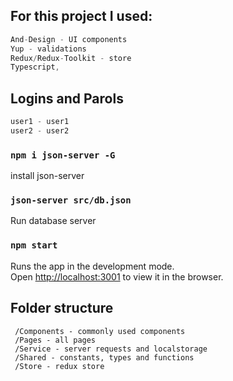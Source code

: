 ## For this project I used:
```c
And-Design - UI components
Yup - validations
Redux/Redux-Toolkit - store
Typescript,
```

## Logins and Parols
```c
user1 - user1
user2 - user2
```

### `npm i json-server -G`
install json-server

### `json-server src/db.json`
Run database server

### `npm start`

Runs the app in the development mode.\
Open [http://localhost:3001](http://localhost:3001) to view it in the browser.

## Folder structure
```
 /Components - commonly used components
 /Pages - all pages
 /Service - server requests and localstorage
 /Shared - constants, types and functions
 /Store - redux store
 ```

